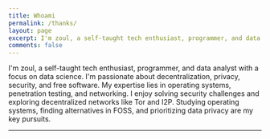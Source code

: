```yaml
---
title: Whoami 
permalink: /thanks/
layout: page
excerpt: I'm zoul, a self-taught tech enthusiast, programmer, and data analyst with a focus on data science. I'm passionate about decentralization, privacy, security, and free software. My expertise lies in operating systems, penetration testing, and networking. I enjoy solving security challenges and exploring decentralized networks like Tor and I2P. Studying operating systems, finding alternatives in FOSS, and prioritizing data privacy are my key pursuits.
comments: false
---
```


I'm zoul, a self-taught tech enthusiast, programmer, and data analyst with a focus on data science. I'm passionate about decentralization, privacy, security, and free software. My expertise lies in operating systems, penetration testing, and networking. I enjoy solving security challenges and exploring decentralized networks like Tor and I2P. Studying operating systems, finding alternatives in FOSS, and prioritizing data privacy are my key pursuits.

<hr>


